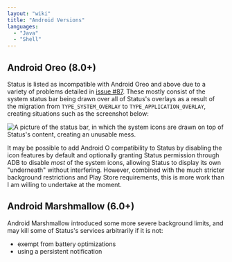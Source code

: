```yaml
---
layout: "wiki"
title: "Android Versions"
languages: 
  - "Java"
  - "Shell"
---
```


## Android Oreo (8.0+)

Status is listed as incompatible with Android Oreo and above due to a variety
of problems detailed in [issue #87][issue87]. These mostly consist of the
system status bar being drawn over all of Status's overlays as a result of the
migration from `TYPE_SYSTEM_OVERLAY` to `TYPE_APPLICATION_OVERLAY`, creating
situations such as the screenshot below:

[issue87]: https://jfenn.me/redirects/?t=github&d=Status/issues/87

![A picture of the status bar, in which the system icons are drawn on top of Status's content, creating an unusable mess.](https://user-images.githubusercontent.com/13000407/55281014-628ea180-5304-11e9-9a3d-79e3eeb084a9.png)

It may be possible to add Android O compatibility to Status by disabling the
icon features by default and optionally granting Status permission through ADB
to disable _most_ of the system icons, allowing Status to display its own
"underneath" without interfering. However, combined with the much stricter
background restrictions and Play Store requirements, this is more work than
I am willing to undertake at the moment.

## Android Marshmallow (6.0+)

Android Marshmallow introduced some more severe background limits, and may kill
some of Status's services arbitrarily if it is not:

* exempt from battery optimizations
* using a persistent notification

